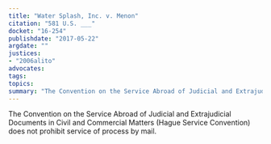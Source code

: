```yaml
---
title: "Water Splash, Inc. v. Menon"
citation: "581 U.S. ___"
docket: "16-254"
publishdate: "2017-05-22"
argdate: ""
justices:
- "2006alito"
advocates:
tags:
topics:
summary: "The Convention on the Service Abroad of Judicial and Extrajudicial Documents in Civil and Commercial Matters (Hague Service Convention) does not prohibit service of process by mail."
---
```

The Convention on the Service Abroad of Judicial and Extrajudicial Documents in Civil and Commercial Matters (Hague Service Convention) does not prohibit service of process by mail.

